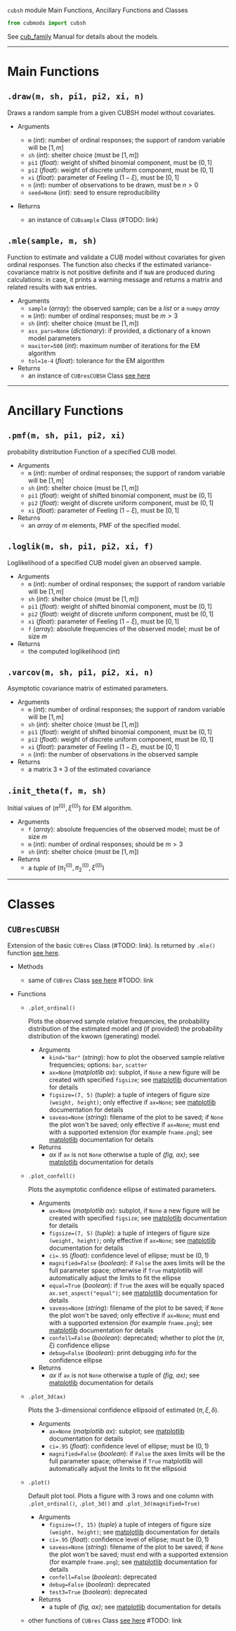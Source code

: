 `cubsh` module Main Functions, Ancillary Functions and Classes

```Python
from cubmods import cubsh
```

See [cub_family](../03_cubsh_family.md) Manual for details about the models.

***

# Main Functions

## `.draw(m, sh, pi1, pi2, xi, n)`

Draws a random sample from a given CUBSH model without covariates.

- Arguments
  - `m` (_int_): number of ordinal responses; the support of random variable will be $[1,m]$
  - `sh` (_int_): shelter choice (must be $[1,m]$)
  - `pi1` (_float_): weight of shifted binomial component, must be $(0,1]$
  - `pi2` (_float_): weight of discrete uniform component, must be $(0,1]$
  - `xi` (_float_): parameter of Feeling $(1-\xi)$, must be $[0,1]$
  - `n` (_int_): number of observations to be drawn, must be $n>0$
  - `seed=None` (_int_): seed to ensure reproducibility

- Returns
  - an instance of `CUBsample` Class (#TODO: link)

## `.mle(sample, m, sh)`

Function to estimate and validate a CUB model without covariates for given ordinal responses. The function also checks if the estimated variance-covariance matrix is not positive definite and if `NaN` are produced during calculations: in case, it prints a warning message and returns a matrix and related results with `NaN` entries.

- Arguments
  - `sample` (_array_): the observed sample; can be a _list_ or a `numpy` _array_
  - `m` (_int_): number of ordinal responses; must be $m>3$
  - `sh` (_int_): shelter choice (must be $[1,m]$)
  - `ass_pars=None` (_dictionary_): if provided, a dictionary of a known model parameters
  - `maxiter=500` (_int_): maximum number of iterations for the EM algorithm
  - `tol=1e-4` (_float_): tolerance for the EM algorithm
- Returns
  - an instance of `CUBresCUBSH` Class [see here](cubsh.md#CUBresCUBSH)

***

# Ancillary Functions

## `.pmf(m, sh, pi1, pi2, xi)`
probability distribution Function of a specified CUB model.
- Arguments
  - `m` (_int_): number of ordinal responses; the support of random variable will be $[1,m]$
  - `sh` (_int_): shelter choice (must be $[1,m]$)
  - `pi1` (_float_): weight of shifted binomial component, must be $(0,1]$
  - `pi2` (_float_): weight of discrete uniform component, must be $(0,1]$
  - `xi` (_float_): parameter of Feeling $(1-\xi)$, must be $[0,1]$
- Returns
  - an _array_ of $m$ elements, PMF of the specified model.

## `.loglik(m, sh, pi1, pi2, xi, f)`
Loglikelihood of a specified CUB model given an observed sample.
- Arguments
  - `m` (_int_): number of ordinal responses; the support of random variable will be $[1,m]$
  - `sh` (_int_): shelter choice (must be $[1,m]$)
  - `pi1` (_float_): weight of shifted binomial component, must be $(0,1]$
  - `pi2` (_float_): weight of discrete uniform component, must be $(0,1]$
  - `xi` (_float_): parameter of Feeling $(1-\xi)$, must be $[0,1]$
  - `f` (_array_): absolute frequencies of the observed model; must be of size $m$
- Returns
  - the computed loglikelihood (_int_)

## `.varcov(m, sh, pi1, pi2, xi, n)`
Asymptotic covariance matrix of estimated parameters.
- Arguments
  - `m` (_int_): number of ordinal responses; the support of random variable will be $[1,m]$
  - `sh` (_int_): shelter choice (must be $[1,m]$)
  - `pi1` (_float_): weight of shifted binomial component, must be $(0,1]$
  - `pi2` (_float_): weight of discrete uniform component, must be $(0,1]$
  - `xi` (_float_): parameter of Feeling $(1-\xi)$, must be $[0,1]$
  - `n` (_int_): the number of observations in the observed sample
- Returns
  - a matrix $3 \times 3$ of the estimated covariance

## `.init_theta(f, m, sh)`
Initial values of $(\pi^{(0)}, \xi^{(0)})$ for EM algorithm.
- Arguments
  - `f` (_array_): absolute frequencies of the observed model; must be of size $m$
  - `m` (_int_): number of ordinal responses; should be $m>3$
  - `sh` (_int_): shelter choice (must be $[1,m]$)
- Returns
  - a _tuple_ of $(\pi_1^{(0)}, \pi_2^{(0)}, \xi^{(0)})$

***

# Classes

## `CUBresCUBSH`

Extension of the basic `CUBres` Class (#TODO: link). Is returned by `.mle()` function [see here](cub.md#mle).

- Methods
  - same of `CUBres` Class [see here]() #TODO: link

- Functions
  - `.plot_ordinal()`
    
    Plots the observed sample relative frequencies, the probability distribution of the estimated model and (if provided) the probability distribution of the kwown (generating) model.

    - Arguments
      - `kind="bar"` (_string_): how to plot the observed sample relative frequencies; options: `bar`, `scatter`
      - `ax=None` (_matplotlib ax_): subplot, if `None` a new figure will be created with specified `figsize`; see [matplotlib](https://matplotlib.org) documentation for details
      - `figsize=(7, 5)` (_tuple_): a tuple of integers of figure size `(weight, height)`; only effective if `ax=None`; see [matplotlib](https://matplotlib.org) documentation for details
      - `saveas=None` (_string_): filename of the plot to be saved; if `None` the plot won't be saved; only effective if `ax=None`; must end with a supported extension (for example `fname.png`); see [matplotlib](https://matplotlib.org) documentation for details
    - Returns
      - _ax_ if `ax` is not `None` otherwise a tuple of _(fig, ax)_; see [matplotlib](https://matplotlib.org) documentation for details

  - `.plot_confell()`

    Plots the asymptotic confidence ellipse of estimated parameters.
      
    - Arguments
      - `ax=None` (_matplotlib ax_): subplot, if `None` a new figure will be created with specified `figsize`; see [matplotlib](https://matplotlib.org) documentation for details
      - `figsize=(7, 5)` (_tuple_): a tuple of integers of figure size `(weight, height)`; only effective if `ax=None`; see [matplotlib](https://matplotlib.org) documentation for details
      - `ci=.95` (_float_): confidence level of ellipse; must be $(0,1)$
      - `magnified=False` (_boolean_): if `False` the axes limits will be the full parameter space; otherwise if `True` matplotlib will automatically adjust the limits to fit the ellipse
      - `equal=True` (_boolean_): if `True` the axes will be equally spaced `ax.set_aspect("equal")`; see [matplotlib](https://matplotlib.org) documentation for details
      - `saveas=None` (_string_): filename of the plot to be saved; if `None` the plot won't be saved; only effective if `ax=None`; must end with a supported extension (for example `fname.png`); see [matplotlib](https://matplotlib.org) documentation for details
      - `confell=False` (_boolean_): deprecated; whether to plot the $(\pi,\xi)$ confidence ellipse
      - `debug=False` (_boolean_): print debugging info for the confidence ellipse
    - Returns
      - _ax_ if `ax` is not `None` otherwise a tuple of _(fig, ax)_; see [matplotlib](https://matplotlib.org) documentation for details
 
  - `.plot_3d(ax)`

    Plots the 3-dimensional confidence ellipsoid of estimated $(\pi, \xi, \delta)$.

    - Arguments
      - `ax=None` (_matplotlib ax_): subplot; see [matplotlib](https://matplotlib.org) documentation for details
      - `ci=.95` (_float_): confidence level of ellipse; must be $(0,1)$
      - `magnified=False` (_boolean_): if `False` the axes limits will be the full parameter space; otherwise if `True` matplotlib will automatically adjust the limits to fit the ellipsoid

  - `.plot()`
    
    Default plot tool. Plots a figure with 3 rows and one column with `.plot_ordinal()`, `.plot_3d()` and `.plot_3d(magnified=True)`
    - Arguments
      - `figsize=(7, 15)` (_tuple_) a tuple of integers of figure size `(weight, height)`; see [matplotlib](https://matplotlib.org) documentation for details
      - `ci=.95` (_float_): confidence level of ellipse; must be $(0,1)$
      - `saveas=None` (_string_): filename of the plot to be saved; if `None` the plot won't be saved; must end with a supported extension (for example `fname.png`); see [matplotlib](https://matplotlib.org) documentation for details
      - `confell=False` (_boolean_): deprecated
      - `debug=False` (_boolean_): deprecated
      - `test3=True` (_boolean_): deprecated
    - Returns
      - a tuple of _(fig, ax)_; see [matplotlib](https://matplotlib.org) documentation for details

  - other functions of `CUBres` Class [see here]() #TODO: link
